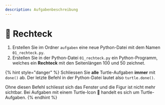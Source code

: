```yaml
---
description: Aufgabenbeschreibung
---
```


# 🐢 Rechteck

1. Erstellen Sie im Ordner `aufgaben` eine neue Python-Datei mit dem Namen `01_rechteck.py`.
2. Erstellen Sie in der Python-Datei `01_rechteck.py` ein Python-Programm, welches ein **Rechteck** mit den Seitenlängen 100 und 50 zeichnet.

{% hint style="danger" %}
Schliessen Sie **alle** Turtle-Aufgaben **immer** mit `done()` ab. Der letzte Befehl in der Python-Datei lautet also `turtle.done()`.

Ohne diesen Befehl schliesst sich das Fenster und die Figur ist nicht mehr sichtbar. Bei Aufgaben mit einem Turtle-Icon :turtle: handelt es sich um Turtle-Aufgaben.
{% endhint %}


